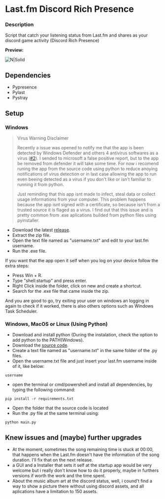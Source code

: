 # Last.fm Discord Rich Presence
### Description
Script that catch your listening status from Last.fm and shares as your discord game activity (Discord Rich Presence)

**Preview:**

![N|Solid](https://cdn.discordapp.com/attachments/673112689207279637/705858416207200319/unknown.png)

## Dependencies
- Pypresence
- Pylast
- Pystray

## Setup

### Windows

> Virus Warning Disclaimer
>
>Recently a issue was opened to notify me that the app is been detected by Windows Defender and others 4 antivirus softwares as a virus ([#2](https://github.com/Gust4Oliveira/Last.fm-Discord-Rich-Presence/issues/2)). I sended to microsoft a false positive report, but to the app be removed from defender it will take some time. For now i recomend runing the app from the source code using python to reduce anoying notifications of virus detection or in last case allowing the app to run even beeing detected as a virus if you don't like or isn't familiar to running it from python.
>
>Just reminding that this app isnt made to infect, steal data or collect usage informations from your computer. This problem happens because the app isnt signed with a certificate, so because isn't from a trusted source it is flaged as a virus. I find out that this issue and is pretty common from .exe aplications builded from python files using pyinstaller.

- Download the latest [release](https://github.com/Gust4Oliveira/Last.fm-Discord-Rich-Presence/releases/tag/1.1).
- Extract the zip file.
- Open the text file named as "username.txt" and edit to your last.fm username.
- Run the .exe file.

If you want that the app open it self when you log on your device follow the extra steps:

- Press Win + R.
- Type "shell:startup" and press enter.
- Right Click inside the folder, click on new and create a shortcut.
- Search for the .exe file that came inside the zip.

And you are good to go, try exiting your user on windows an logging in again to check if it worked, there is also others options such as Windows Task Scheduler.

### Windows, MacOS or Linux (Using Python)
- Download and install python (During the instalation, check the option to add python to the PATH(Windows).
- Download the [source code](https://github.com/Gust4Oliveira/Last.fm-Discord-Rich-Presence/archive/master.zip).
- Create a text file named as "username.txt" in the same folder of the .py files.
- Open the username.txt file and just insert your last.fm username inside of it, like below:

`username`
- open the terminal or cmd/powershell and install all dependencies, by typing the following command:

`pip install -r requirements.txt`
- Open the folder that the source code is located
- Run the .py file at the same terminal using:

`python main.py`

## Knew issues and (maybe) further upgrades
- At the moment, sometimes the song remaining time is stuck at 00:00, that happens when the Last.fm doesn't have the information of the song duration. I'll fix that on the next release.
- a GUI and a Installer that sets it self at the startup app would be very welcome but i really don't know how to do it properly, maybe in furthers versions if worth the work and the time spent.
- About the music album art at the discord status, well, i cound't find a way to show a picture there without using discord assets, and all aplications have a limitation to 150 assets.
